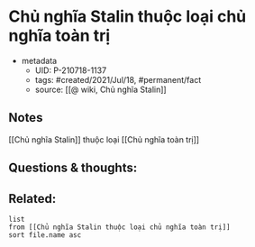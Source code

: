 # Chủ nghĩa Stalin thuộc loại chủ nghĩa toàn trị

- metadata
	- UID: P-210718-1137
	- tags: #created/2021/Jul/18, #permanent/fact 
	- source: [[@ wiki, Chủ nghĩa Stalin]]

## Notes
[[Chủ nghĩa Stalin]] thuộc loại [[Chủ nghĩa toàn trị]]

## Questions & thoughts:

## Related:
```dataview
list
from [[Chủ nghĩa Stalin thuộc loại chủ nghĩa toàn trị]]
sort file.name asc
```
